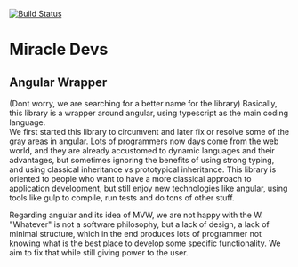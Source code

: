 ﻿[![Build Status](https://travis-ci.org/MiracleDevs/MiracleDevs.Angular.svg?branch=master)](https://travis-ci.org/MiracleDevs/MiracleDevs.Angular)

Miracle Devs
============

Angular Wrapper
--------------------
(Dont worry, we are searching for a better name for the library)
Basically, this library is a wrapper around angular, using typescript as the main coding language.  
We first started this library to circumvent and later fix or resolve some of the gray areas in angular. Lots of programmers now days come from the web world, and they are already accustomed to dynamic languages and their advantages, but sometimes ignoring the benefits of using strong typing,  and using classical inheritance vs prototypical inheritance. This library is oriented to people who want to have a more classical approach to application development, but still enjoy new technologies like angular, using tools like gulp to compile, run tests and do tons of other stuff.

Regarding angular and its idea of MVW, we are not happy with the W. "Whatever" is not a software philosophy, but a lack of design, a lack of minimal structure, which in the end produces lots of programmer not knowing what is the best place to develop some specific functionality. We aim to fix that while still giving power to the user.
